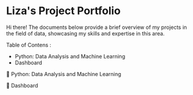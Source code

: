 # Liza's Project Portfolio
Hi there! The documents below provide a brief overview of my projects in the field of data, showcasing my skills and expertise in this area.

Table of Contens :
- Python: Data Analysis and Machine Learning
- Dashboard

📂 Python: Data Analysis and Machine Learning

📂 Dashboard
